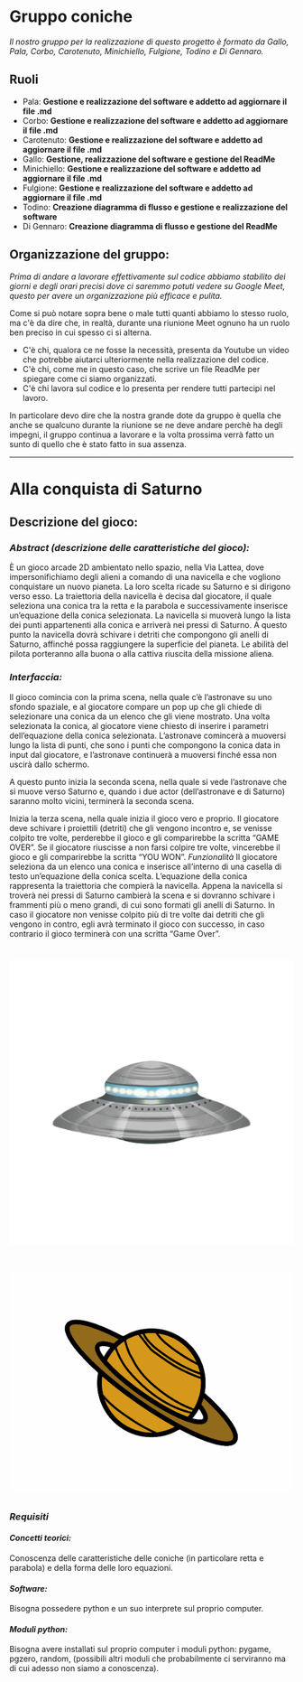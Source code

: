 # **Gruppo coniche**

*Il nostro gruppo per la realizzazione di questo progetto è formato da Gallo, Pala, Corbo, Carotenuto, Minichiello,
Fulgione, Todino e Di Gennaro.*

## **Ruoli**

- Pala: **Gestione e realizzazione del software e addetto ad aggiornare il file .md**
- Corbo: **Gestione e realizzazione del software e addetto ad aggiornare il file .md**
- Carotenuto: **Gestione e realizzazione del software e addetto ad aggiornare il file .md**
- Gallo: **Gestione, realizzazione del software e gestione del ReadMe**
- Minichiello: **Gestione e realizzazione del software e addetto ad aggiornare il file .md**
- Fulgione: **Gestione e realizzazione del software e addetto ad aggiornare il file .md**
- Todino: **Creazione diagramma di flusso e gestione e realizzazione del software**
- Di Gennaro: **Creazione diagramma di flusso e gestione del ReadMe**

## **Organizzazione del gruppo:**

*Prima di andare a lavorare effettivamente sul codice abbiamo stabilito dei giorni e degli orari precisi dove ci saremmo
potuti vedere su Google Meet, questo per avere un organizzazione più efficace e pulita.*

Come si può notare sopra bene o male tutti quanti abbiamo lo stesso ruolo, ma c'è da dire che, in realtà, durante una
riunione Meet ognuno ha un ruolo ben preciso in cui spesso ci si alterna.

- C'è chi, qualora ce ne fosse la necessità, presenta da Youtube un video che potrebbe aiutarci ulteriormente nella
  realizzazione del codice.
- C'è chi, come me in questo caso, che scrive un file ReadMe per spiegare come ci siamo organizzati.
- C'è chi lavora sul codice e lo presenta per rendere tutti partecipi nel lavoro.

In particolare devo dire che la nostra grande dote da gruppo è quella che anche se qualcuno durante la riunione se ne
deve andare perchè ha degli impegni, il gruppo continua a lavorare e la volta prossima verrà fatto un sunto di quello
che è stato fatto in sua assenza.
***

# Alla conquista di Saturno

## **Descrizione del gioco:**

### *Abstract (descrizione delle caratteristiche del gioco):*

È un gioco arcade 2D ambientato nello spazio, nella Via Lattea, dove impersonifichiamo degli alieni a comando di una
navicella e che vogliono conquistare un nuovo pianeta. La loro scelta ricade su Saturno e si dirigono verso esso. La
traiettoria della navicella è decisa dal giocatore, il quale seleziona una conica tra la retta e la parabola e
successivamente inserisce un’equazione della conica selezionata. La navicella si muoverà lungo la lista dei punti
appartenenti alla conica e arriverà nei pressi di Saturno. A questo punto la navicella dovrà schivare i detriti che
compongono gli anelli di Saturno, affinché possa raggiungere la superficie del pianeta. Le abilità del pilota porteranno
alla buona o alla cattiva riuscita della missione aliena.

### *Interfaccia:*

Il gioco comincia con la prima scena, nella quale c’è l’astronave su uno sfondo spaziale, e al giocatore compare un pop
up che gli chiede di selezionare una conica da un elenco che gli viene mostrato. Una volta selezionata la conica, al
giocatore viene chiesto di inserire i parametri dell’equazione della conica selezionata. L’astronave comincerà a
muoversi lungo la lista di punti, che sono i punti che compongono la conica data in input dal giocatore, e l’astronave
continuerà a muoversi finché essa non uscirà dallo schermo.

A questo punto inizia la seconda scena, nella quale si vede l’astronave che si muove verso Saturno e, quando i due
actor (dell’astronave e di Saturno) saranno molto vicini, terminerà la seconda scena.

Inizia la terza scena, nella quale inizia il gioco vero e proprio. Il giocatore deve schivare i proiettili (detriti) che
gli vengono incontro e, se venisse colpito tre volte, perderebbe il gioco e gli comparirebbe la scritta “GAME OVER”. Se
il giocatore riuscisse a non farsi colpire tre volte, vincerebbe il gioco e gli comparirebbe la scritta “YOU WON”.
*Funzionalità*
Il giocatore seleziona da un elenco una conica e inserisce all’interno di una casella di testo un’equazione della conica
scelta. L’equazione della conica rappresenta la traiettoria che compierà la navicella. Appena la navicella si troverà
nei pressi di Saturno cambierà la scena e si dovranno schivare i frammenti più o meno grandi, di cui sono formati gli
anelli di Saturno. In caso il giocatore non venisse colpito più di tre volte dai detriti che gli vengono in contro, egli
avrà terminato il gioco con successo, in caso contrario il gioco terminerà con una scritta “Game Over”.

# ![github-small](https://github.com/renatogallo27/gruppo-coniche/blob/main/images/astro.png)
# ![github-small](https://github.com/renatogallo27/gruppo-coniche/blob/main/images/saturno.jpg)

### *Requisiti*

#### *Concetti teorici:*

Conoscenza delle caratteristiche delle coniche (in particolare retta e parabola) e della forma delle loro equazioni.

#### *Software:*

Bisogna possedere python e un suo interprete sul proprio computer.

#### *Moduli python:*

Bisogna avere installati sul proprio computer i moduli python: pygame, pgzero, random,
(possibili altri moduli che probabilmente ci serviranno ma di cui adesso non siamo a conoscenza).

